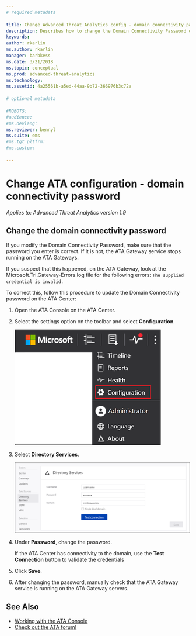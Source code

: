 ```yaml
---
# required metadata

title: Change Advanced Threat Analytics config - domain connectivity password | Microsoft Docs
description: Describes how to change the Domain Connectivity Password on the ATA Gateway.
keywords:
author: rkarlin
ms.author: rkarlin
manager: barbkess
ms.date: 3/21/2018
ms.topic: conceptual
ms.prod: advanced-threat-analytics
ms.technology:
ms.assetid: 4a25561b-a5ed-44aa-9b72-366976b3c72a

# optional metadata

#ROBOTS:
#audience:
#ms.devlang:
ms.reviewer: bennyl
ms.suite: ems
#ms.tgt_pltfrm:
#ms.custom:

---
```


# Change ATA configuration - domain connectivity password

*Applies to: Advanced Threat Analytics version 1.9*

## Change the domain connectivity password

If you modify the Domain Connectivity Password, make sure that the password you enter is correct. If it is not, the ATA Gateway service stops running on the ATA Gateways.

If you suspect that this happened, on the ATA Gateway, look at the Microsoft.Tri.Gateway-Errors.log file for the following errors:
`The supplied credential is invalid.`

To correct this, follow this procedure to update the Domain Connectivity password on the ATA Center:

1.  Open the ATA Console on the ATA Center.

2.  Select the settings option on the toolbar and select **Configuration**.

    ![ATA configuration settings icon](media/ATA-config-icon.png)

3.  Select **Directory Services**.

    ![ATA Gateway change password image](media/ATA-GW-change-DC-password.png)

4.  Under **Password**, change the password.

    If the ATA Center has connectivity to the domain, use the **Test Connection** button to validate the credentials

5.  Click **Save**.

6.  After changing the password, manually check that the ATA Gateway service is running on the ATA Gateway servers.



## See Also
- [Working with the ATA Console](working-with-ata-console.md)
- [Check out the ATA forum!](https://social.technet.microsoft.com/Forums/security/home?forum=mata)
